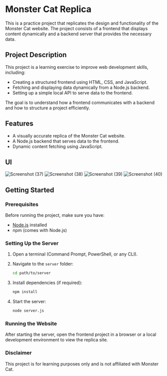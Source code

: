 # Monster Cat Replica  

This is a practice project that replicates the design and functionality of the Monster Cat website. The project consists of a frontend that displays content dynamically and a backend server that provides the necessary data.  

## Project Description  

This project is a learning exercise to improve web development skills, including:  

- Creating a structured frontend using HTML, CSS, and JavaScript.  
- Fetching and displaying data dynamically from a Node.js backend.  
- Setting up a simple local API to serve data to the frontend.  

The goal is to understand how a frontend communicates with a backend and how to structure a project efficiently.  

## Features  

- A visually accurate replica of the Monster Cat website.  
- A Node.js backend that serves data to the frontend.  
- Dynamic content fetching using JavaScript.

## UI
![Screenshot (37)](https://github.com/user-attachments/assets/ff771af5-7f8e-49c4-aedb-034c1ad44d0d)
![Screenshot (38)](https://github.com/user-attachments/assets/4ebea9cf-332d-47b7-9618-6b4b7eb4a4ec)
![Screenshot (39)](https://github.com/user-attachments/assets/b5ed35fc-84cf-4845-87b9-245e75f95773)
![Screenshot (40)](https://github.com/user-attachments/assets/a109f0e6-2327-4074-8177-b3fc616ba92d)

## Getting Started  

### Prerequisites  

Before running the project, make sure you have:  

- [Node.js](https://nodejs.org/) installed  
- npm (comes with Node.js)  

### Setting Up the Server  

1. Open a terminal (Command Prompt, PowerShell, or any CLI).  
2. Navigate to the `server` folder:  

   ```sh
   cd path/to/server
   ```
3. Install dependencies (if required):

   ```sh
   npm install
   ```
4. Start the server:

   ```sh
   node server.js
   ```
### Running the Website
After starting the server, open the frontend project in a browser or a local development environment to view the replica site.

### Disclaimer
This project is for learning purposes only and is not affiliated with Monster Cat.
